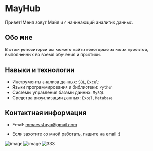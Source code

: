 # MayHub
Привет! Меня зовут Майя и я начинающий аналитик данных.

## Обо мне 
В этом репозитории вы можете найти некоторые из моих проектов, выполненных во время обучения и практики.
<br>

## Навыки и технологии
- Инструменты анализа данных: ``SQL``, ``Excel``: 
- Языки программирования и библиотеки: ``Python`` 
- Системы управления базами данных: ``MySQL``
- Средства визуализации данных: ``Excel``, ``Metabase``



## Контактная информация
- Email: mmaevskaya@gmail.com

- Если захотите со мной работать, пишите на email :)


![image](https://github.com/Mayzez/MayHub/assets/150939915/78e85e84-28cb-4123-b25d-6cb1df4ddcf4)
![image](https://github.com/Mayzez/MayHub/assets/150939915/b3db1e99-b92a-4d86-9895-3764659ed3a9)
![333](https://github.com/Mayzez/MayHub/assets/150939915/9d241394-3b12-48fe-ae75-60cb599ba40f)
